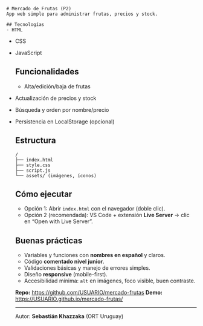     # Mercado de Frutas (P2)
    App web simple para administrar frutas, precios y stock.

    ## Tecnologías
    - HTML
- CSS
- JavaScript

    ## Funcionalidades
    - Alta/edición/baja de frutas
- Actualización de precios y stock
- Búsqueda y orden por nombre/precio
- Persistencia en LocalStorage (opcional)

    ## Estructura
    ```
    /
    ├── index.html
    ├── style.css
    ├── script.js
    └── assets/ (imágenes, íconos)
    ```

    ## Cómo ejecutar
    - Opción 1: Abrir `index.html` con el navegador (doble clic).
    - Opción 2 (recomendada): VS Code + extensión **Live Server** → clic en “Open with Live Server”.

    ## Buenas prácticas
    - Variables y funciones con **nombres en español** y claros.
    - Código **comentado nivel junior**.
    - Validaciones básicas y manejo de errores simples.
    - Diseño **responsive** (mobile-first).
    - Accesibilidad mínima: `alt` en imágenes, foco visible, buen contraste.

    **Repo:** https://github.com/USUARIO/mercado-frutas
**Demo:** https://USUARIO.github.io/mercado-frutas/

    ---
    Autor: **Sebastián Khazzaka** (ORT Uruguay)  

